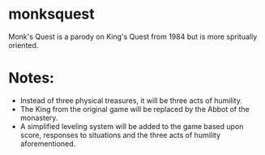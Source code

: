 # monksquest
Monk's Quest is a parody on King's Quest from 1984 but is more spritually oriented.


# Notes:
- Instead of three physical treasures, it will be three acts of humility.
- The King from the original game will be replaced by the Abbot of the monastery.
- A simplified leveling system will be added to the game based upon score, responses to situations and the three acts of humility aforementioned.
